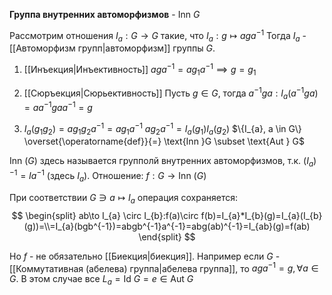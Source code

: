 **Группа внутренних автоморфизмов** - $\text{Inn }G$

Рассмотрим отношения $I_a:G\to G$ такие, что $I_{a}:g \mapsto aga^{-1}$
Тогда $I_a$ - [[Автоморфизм групп|автоморфизм]] группы $G$.

1. [[Инъекция|Инъективность]]
$aga^{-1}=ag_{1}a^{-1}\implies g=g_{1}$

2. [[Сюръекция|Сюрьективность]]
Пусть $g \in G$, тогда $a^{-1}ga:I_{a}(a^{-1}ga)=aa^{-1}gaa^{-1}=g$

3. $I_{a}(g_{1}g_{2})=ag_{1}g_{2}a^{-1}=ag_{1}a^{-1}\text{ }ag_{2}a^{-1}=I_{a}(g_{1})I_{a}(g_{2})$
$\{I_{a}, a \in G\} \overset{\operatorname{def}}{=} \text{Inn }G \subset \text{Aut } G$

$\text{Inn }(G)$ здесь называется групполй внутренних автоморфизмов, т.к. $(I_{a})^{-1}=Ia^{-1}$ (здесь $I_{a}$).
Отношение: $f: G \to \text{Inn }(G)$

При соответствии $G \owns a \mapsto I_{a}$ операция сохраняется:
$$
\begin{split}
ab\to I_{a} \circ I_{b}:f(a)\circ f(b)=I_{a}*I_{b}(g)=I_{a}(I_{b}(g))=\\=I_{a}(bgb^{-1})=abgb^{-1}a^{-1}=abg(ab)^{-1}=I_{ab}(g)=f(ab)
\end{split}
$$

Но $f$ - не обязательно [[Биекция|биекция]]. Например если $G$ - [[Коммутативная (абелева) группа|абелева группа]], то $aga^{-1}=g, \forall a \in G$.
В этом случае все $L_{a}=\text{Id }G = e \in \text{Aut }G$